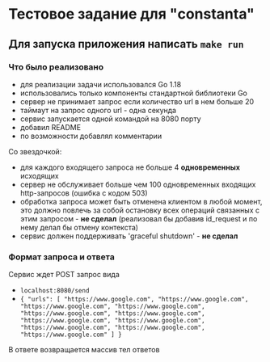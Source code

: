 # Тестовое задание для "constanta"

## Для запуска приложения написать `make run`

### Что было реализовано
- для реализации задачи использовался Go 1.18
- использовались только компоненты стандартной библиотеки Go
- сервер не принимает запрос если количество url в нем больше 20
- таймаут на запрос одного url - одна секунда
- сервис запускается одной командой на 8080 порту
- добавил README
- по возможности добавлял комментарии

Со звездочкой:

- для каждого входящего запроса не больше 4 **одновременных** исходящих
- сервер не обслуживает больше чем 100 одновременных входящих http-запросов (ошибка с кодом 503)
- обработка запроса может быть отменена клиентом в любой момент, это должно повлечь за собой остановку всех операций связанных с этим запросом - **не сделал** (реализовал бы добавив id_request и по нему делал бы отмену контекста)
- сервис должен поддерживать 'graceful shutdown' - **не сделал**

### Формат запроса и ответа

Сервис ждет POST запрос вида

- `localhost:8080/send`
- `{
"urls": [
"https://www.google.com",
"https://www.google.com",
"https://www.google.com",
"https://www.google.com",
"https://www.google.com",
"https://www.google.com",
"https://www.google.com",
"https://www.google.com",
"https://www.google.com",
"https://www.google.com",
"https://www.google.com"
]
}`

В ответе возвращается массив тел ответов